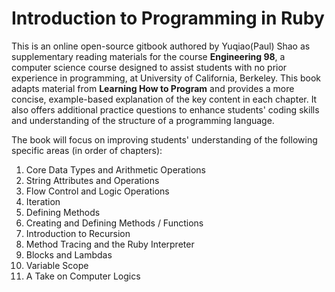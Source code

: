 # Introduction to Programming in Ruby

This is an online open-source gitbook authored by Yuqiao\(Paul\) Shao as supplementary reading materials for the course **Engineering 98**, a computer science course designed to assist students with no prior experience in programming, at University of California, Berkeley. This book adapts material from **Learning How to Program** and provides a more concise, example-based explanation of the key content in each chapter. It also offers additional practice questions to enhance students' coding skills and understanding of the structure of a programming language.

The book will focus on improving students' understanding of the following specific areas \(in order of chapters\):

1. Core Data Types and Arithmetic Operations
2. String Attributes and Operations
3. Flow Control and Logic Operations
4. Iteration
5. Defining Methods
6. Creating and Defining Methods / Functions
7. Introduction to Recursion
8. Method Tracing and the Ruby Interpreter
9. Blocks and Lambdas
10. Variable Scope
11. A Take on Computer Logics 

  




